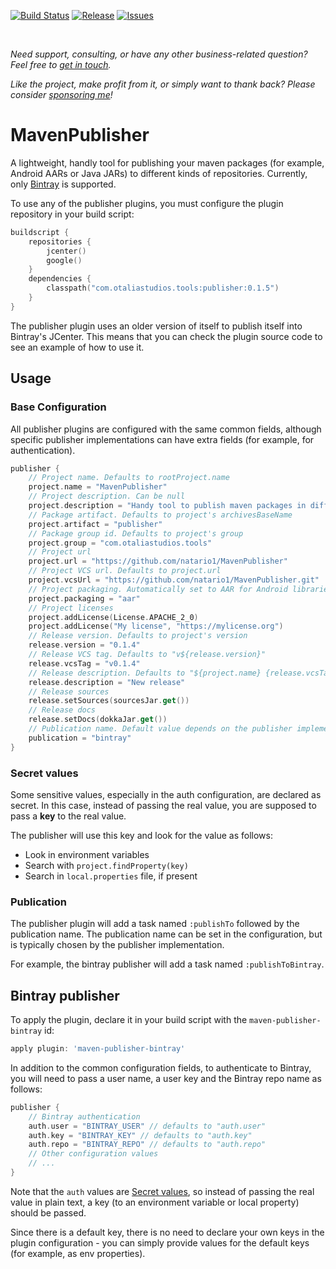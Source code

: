 [![Build Status](https://github.com/natario1/MavenPublisher/workflows/Build/badge.svg?event=push)](https://github.com/natario1/MavenPublisher/actions)
[![Release](https://img.shields.io/github/release/natario1/MavenPublisher.svg)](https://github.com/natario1/MavenPublisher/releases)
[![Issues](https://img.shields.io/github/issues-raw/natario1/MavenPublisher.svg)](https://github.com/natario1/MavenPublisher/issues)

&#10240;  <!-- Hack to add whitespace -->

*Need support, consulting, or have any other business-related question? Feel free to <a href="mailto:mat.iavarone@gmail.com">get in touch</a>.*

*Like the project, make profit from it, or simply want to thank back? Please consider [sponsoring me](https://github.com/sponsors/natario1)!*

# MavenPublisher

A lightweight, handly tool for publishing your maven packages (for example, Android AARs or Java JARs)
to different kinds of repositories. Currently, only [Bintray](https://bintray.com) is supported.

To use any of the publisher plugins, you must configure the plugin repository in your build script:

```kotlin
buildscript {
    repositories {
        jcenter()
        google()
    }
    dependencies {
        classpath("com.otaliastudios.tools:publisher:0.1.5")
    }
}
```

The publisher plugin uses an older version of itself to publish itself into Bintray's JCenter.
This means that you can check the plugin source code to see an example of how to use it.

## Usage

### Base Configuration

All publisher plugins are configured with the same common fields, although specific publisher
implementations can have extra fields (for example, for authentication).

```kotlin
publisher {
    // Project name. Defaults to rootProject.name
    project.name = "MavenPublisher"
    // Project description. Can be null
    project.description = "Handy tool to publish maven packages in different repositories."
    // Package artifact. Defaults to project's archivesBaseName
    project.artifact = "publisher"
    // Package group id. Defaults to project's group
    project.group = "com.otaliastudios.tools"
    // Project url
    project.url = "https://github.com/natario1/MavenPublisher"
    // Project VCS url. Defaults to project.url
    project.vcsUrl = "https://github.com/natario1/MavenPublisher.git"
    // Project packaging. Automatically set to AAR for Android libraries
    project.packaging = "aar"
    // Project licenses
    project.addLicense(License.APACHE_2_0)
    project.addLicense("My license", "https://mylicense.org")
    // Release version. Defaults to project's version
    release.version = "0.1.4"
    // Release VCS tag. Defaults to "v${release.version}"
    release.vcsTag = "v0.1.4"
    // Release description. Defaults to "${project.name} {release.vcsTag}"
    release.description = "New release"
    // Release sources
    release.setSources(sourcesJar.get())
    // Release docs
    release.setDocs(dokkaJar.get())
    // Publication name. Default value depends on the publisher implementation.
    publication = "bintray"
}
```

### Secret values

Some sensitive values, especially in the auth configuration, are declared as secret.
In this case, instead of passing the real value, you are supposed to pass a **key** to the real
value.

The publisher will use this key and look for the value as follows:

- Look in environment variables
- Search with `project.findProperty(key)`
- Search in `local.properties` file, if present

### Publication

The publisher plugin will add a task named `:publishTo` followed by the publication name.
The publication name can be set in the configuration, but is typically chosen by the
publisher implementation.

For example, the bintray publisher will add a task named `:publishToBintray`.

## Bintray publisher

To apply the plugin, declare it in your build script with the `maven-publisher-bintray` id:

```groovy
apply plugin: 'maven-publisher-bintray'
```

In addition to the common configuration fields, to authenticate to Bintray, you will need to pass
a user name, a user key and the Bintray repo name as follows:

```kotlin
publisher {
    // Bintray authentication
    auth.user = "BINTRAY_USER" // defaults to "auth.user"
    auth.key = "BINTRAY_KEY" // defaults to "auth.key"
    auth.repo = "BINTRAY_REPO" // defaults to "auth.repo"
    // Other configuration values
    // ...
}
```

Note that the `auth` values are [Secret values](#secret-values), so instead of passing the real
value in plain text, a key (to an environment variable or local property) should be passed.

Since there is a default key, there is no need to declare your own keys in the plugin configuration -
you can simply provide values for the default keys (for example, as env properties).
